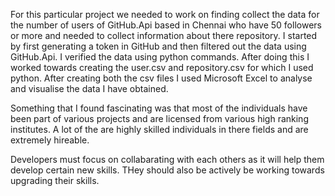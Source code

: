 For this particular project we needed to work on finding collect the data for the number of users of GitHub.Api based in Chennai who have 50 followers or more and needed to collect information about there repository. I started by first generating a token in GitHub and then filtered out the data using GitHub.Api. I verified the data using python commands. After doing this I worked towards creating the user.csv and repository.csv for which I used python. After creating both the csv files I used Microsoft Excel to analyse and visualise the data I have obtained.

Something that I found fascinating was that most of the individuals have been part of various projects and are licensed from various high ranking institutes. A lot of the are highly skilled individuals in there fields and are extremely hireable.

Developers must focus on collabarating with each others as it will help them develop certain new skills. THey should also be actively be working towards upgrading their skills.
